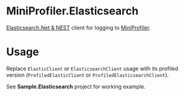 # MiniProfiler.Elasticsearch
[Elasticsearch.Net & NEST](http://nest.azurewebsites.net) client for logging to [MiniProfiler](http://miniprofiler.com).
# Usage
Replace ``ElasticClient`` or ``ElasticsearchClient`` usage with its profiled version (``ProfiledElasticClient`` or ``ProfiledElasticsearchClient``).

See **Sample.Elasticsearch** project for working example.
